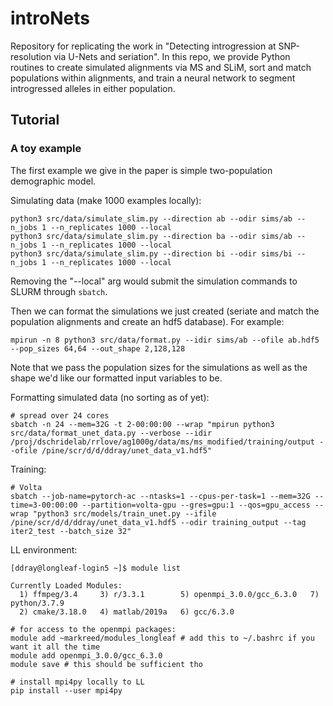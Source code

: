 # introNets
Repository for replicating the work in "Detecting introgression at SNP-resolution via
U-Nets and seriation".  In this repo, we provide Python routines to create simulated alignments via MS and SLiM, sort and match populations within alignments, and train a neural network to segment introgressed alleles in either population.

## Tutorial

### A toy example
The first example we give in the paper is simple two-population demographic model.

Simulating data (make 1000 examples locally):
```
python3 src/data/simulate_slim.py --direction ab --odir sims/ab --n_jobs 1 --n_replicates 1000 --local
python3 src/data/simulate_slim.py --direction ba --odir sims/ab --n_jobs 1 --n_replicates 1000 --local
python3 src/data/simulate_slim.py --direction bi --odir sims/bi --n_jobs 1 --n_replicates 1000 --local
```

Removing the "--local" arg would submit the simulation commands to SLURM through ```sbatch```. 

Then we can format the simulations we just created (seriate and match the population alignments and create an hdf5 database).  For example:
```
mpirun -n 8 python3 src/data/format.py --idir sims/ab --ofile ab.hdf5 --pop_sizes 64,64 --out_shape 2,128,128
```

Note that we pass the population sizes for the simulations as well as the shape we'd like our formatted input variables to be.



Formatting simulated data (no sorting as of yet):
```
# spread over 24 cores
sbatch -n 24 --mem=32G -t 2-00:00:00 --wrap "mpirun python3 src/data/format_unet_data.py --verbose --idir /proj/dschridelab/rrlove/ag1000g/data/ms/ms_modified/training/output --ofile /pine/scr/d/d/ddray/unet_data_v1.hdf5"
```

Training:
```
# Volta
sbatch --job-name=pytorch-ac --ntasks=1 --cpus-per-task=1 --mem=32G --time=3-00:00:00 --partition=volta-gpu --gres=gpu:1 --qos=gpu_access --wrap "python3 src/models/train_unet.py --ifile /pine/scr/d/d/ddray/unet_data_v1.hdf5 --odir training_output --tag iter2_test --batch_size 32"
```

LL environment:

```
[ddray@longleaf-login5 ~]$ module list

Currently Loaded Modules:
  1) ffmpeg/3.4     3) r/3.3.1        5) openmpi_3.0.0/gcc_6.3.0   7) python/3.7.9
  2) cmake/3.18.0   4) matlab/2019a   6) gcc/6.3.0
  
# for access to the openmpi packages:
module add ~markreed/modules_longleaf # add this to ~/.bashrc if you want it all the time
module add openmpi_3.0.0/gcc_6.3.0
module save # this should be sufficient tho

# install mpi4py locally to LL
pip install --user mpi4py
```
